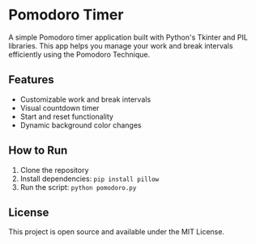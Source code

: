 # Pomodoro Timer

A simple Pomodoro timer application built with Python's Tkinter and PIL libraries. This app helps you manage your work and break intervals efficiently using the Pomodoro Technique.

## Features
- Customizable work and break intervals
- Visual countdown timer
- Start and reset functionality
- Dynamic background color changes

## How to Run
1. Clone the repository
2. Install dependencies: `pip install pillow`
3. Run the script: `python pomodoro.py`

## License
This project is open source and available under the MIT License.

